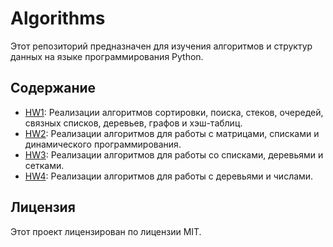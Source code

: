 # Algorithms

Этот репозиторий предназначен для изучения алгоритмов и структур данных на языке программирования Python.

## Содержание

- [HW1](HW1/): Реализации алгоритмов сортировки, поиска, стеков, очередей, связных списков, деревьев, графов и хэш-таблиц.
- [HW2](HW2/): Реализации алгоритмов для работы с матрицами, списками и динамического программирования.
- [HW3](HW3/): Реализации алгоритмов для работы со списками, деревьями и сетками.
- [HW4](HW4/): Реализации алгоритмов для работы с деревьями и числами.

## Лицензия

Этот проект лицензирован по лицензии MIT.
